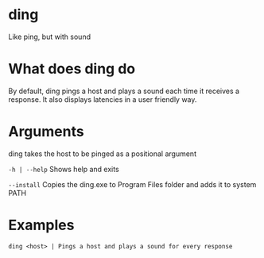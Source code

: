 # ding
 Like ping, but with sound
# What does ding do
By default, ding pings a host and plays a sound each time it receives a response. It also displays latencies in a user friendly way.

# Arguments
ding takes the host to be pinged as a positional argument

`-h | --help`
Shows help and exits

`--install`
Copies the ding.exe to Program Files folder and adds it to system PATH

# Examples

```
ding <host> | Pings a host and plays a sound for every response
```
